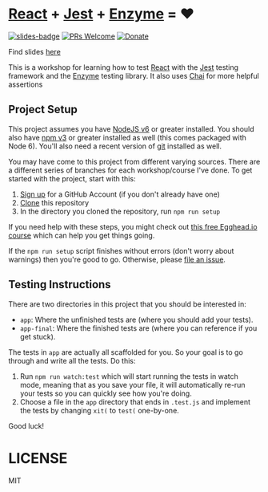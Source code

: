 # [React][React] + [Jest][Jest] + [Enzyme][Enzyme] = :heart:

[![slides-badge][slides-badge]][slides]
[![PRs Welcome][prs-badge]][prs]
[![Donate][donate-badge]][donate]

Find slides [here](http://kcd.im/testing-react)

This is a workshop for learning how to test [React][React] with the [Jest][Jest] testing framework and the
[Enzyme][Enzyme] testing library. It also uses [Chai][Chai] for more helpful assertions

## Project Setup

This project assumes you have [NodeJS v6](http://nodejs.org/) or greater installed. You should
also have [npm v3](https://www.npmjs.com/) or greater installed as well (this comes packaged
with Node 6). You'll also need a recent version of [git](https://git-scm.com/) installed
as well.

You may have come to this project from different varying sources. There are a
different series of branches for each workshop/course I've done. To get started with
the project, start with this:

1. [Sign up](https://github.com/join) for a GitHub Account (if you don't already have one)
2. [Clone](https://help.github.com/articles/cloning-a-repository/) this repository
3. In the directory you cloned the repository, run `npm run setup`

If you need help with these steps, you might check out
[this free Egghead.io course](http://kcd.im/pull-request) which can help you get things going.

If the `npm run setup` script finishes without errors (don't worry about warnings) then you're
good to go. Otherwise, please [file an issue](https://help.github.com/articles/creating-an-issue/).

## Testing Instructions

There are two directories in this project that you should be interested in:

- `app`: Where the unfinished tests are (where you should add your tests).
- `app-final`: Where the finished tests are (where you can reference if you get stuck).

The tests in `app` are actually all scaffolded for you. So your goal is to go through and write all the tests. Do this:

1. Run `npm run watch:test` which will start running the tests in watch mode, meaning that as you save your file, it
will automatically re-run your tests so you can quickly see how you're doing.
2. Choose a file in the `app` directory that ends in `.test.js` and implement the tests by changing
`xit(` to `test(` one-by-one.

Good luck!

# LICENSE

MIT

[React]: https://facebook.github.io/react/
[Jest]: http://facebook.github.io/jest/
[Enzyme]: http://airbnb.io/enzyme/
[Chai]: http://chaijs.com/
[slides]: http://kcd.im/testing-react
[slides-badge]: https://cdn.rawgit.com/kentcdodds/custom-badges/2/badges/slides.svg
[donate]: http://kcd.im/donate
[prs-badge]: https://img.shields.io/badge/PRs-welcome-brightgreen.svg?style=flat-square
[prs]: http://makeapullrequest.com
[donate-badge]: https://img.shields.io/badge/$-support-green.svg?style=flat-square
